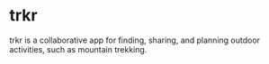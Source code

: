 # trkr

trkr is a collaborative app for finding, sharing, and planning outdoor activities, such as mountain trekking.

# 
